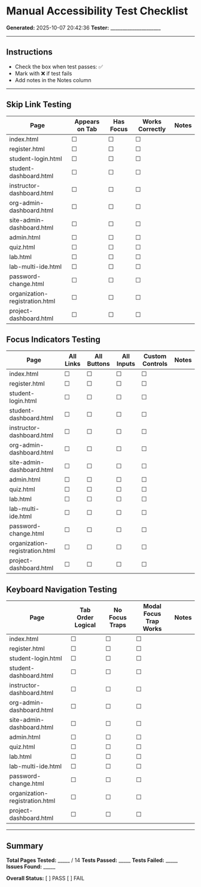 # Manual Accessibility Test Checklist

**Generated:** 2025-10-07 20:42:36
**Tester:** _____________________

---

## Instructions

- Check the box when test passes: ✅
- Mark with ❌ if test fails
- Add notes in the Notes column

---

## Skip Link Testing

| Page | Appears on Tab | Has Focus | Works Correctly | Notes |
|------|--------|--------|--------|-------|
| index.html | ☐ | ☐ | ☐ |  |
| register.html | ☐ | ☐ | ☐ |  |
| student-login.html | ☐ | ☐ | ☐ |  |
| student-dashboard.html | ☐ | ☐ | ☐ |  |
| instructor-dashboard.html | ☐ | ☐ | ☐ |  |
| org-admin-dashboard.html | ☐ | ☐ | ☐ |  |
| site-admin-dashboard.html | ☐ | ☐ | ☐ |  |
| admin.html | ☐ | ☐ | ☐ |  |
| quiz.html | ☐ | ☐ | ☐ |  |
| lab.html | ☐ | ☐ | ☐ |  |
| lab-multi-ide.html | ☐ | ☐ | ☐ |  |
| password-change.html | ☐ | ☐ | ☐ |  |
| organization-registration.html | ☐ | ☐ | ☐ |  |
| project-dashboard.html | ☐ | ☐ | ☐ |  |

## Focus Indicators Testing

| Page | All Links | All Buttons | All Inputs | Custom Controls | Notes |
|------|--------|--------|--------|--------|-------|
| index.html | ☐ | ☐ | ☐ | ☐ |  |
| register.html | ☐ | ☐ | ☐ | ☐ |  |
| student-login.html | ☐ | ☐ | ☐ | ☐ |  |
| student-dashboard.html | ☐ | ☐ | ☐ | ☐ |  |
| instructor-dashboard.html | ☐ | ☐ | ☐ | ☐ |  |
| org-admin-dashboard.html | ☐ | ☐ | ☐ | ☐ |  |
| site-admin-dashboard.html | ☐ | ☐ | ☐ | ☐ |  |
| admin.html | ☐ | ☐ | ☐ | ☐ |  |
| quiz.html | ☐ | ☐ | ☐ | ☐ |  |
| lab.html | ☐ | ☐ | ☐ | ☐ |  |
| lab-multi-ide.html | ☐ | ☐ | ☐ | ☐ |  |
| password-change.html | ☐ | ☐ | ☐ | ☐ |  |
| organization-registration.html | ☐ | ☐ | ☐ | ☐ |  |
| project-dashboard.html | ☐ | ☐ | ☐ | ☐ |  |

## Keyboard Navigation Testing

| Page | Tab Order Logical | No Focus Traps | Modal Focus Trap Works | Notes |
|------|--------|--------|--------|-------|
| index.html | ☐ | ☐ | ☐ |  |
| register.html | ☐ | ☐ | ☐ |  |
| student-login.html | ☐ | ☐ | ☐ |  |
| student-dashboard.html | ☐ | ☐ | ☐ |  |
| instructor-dashboard.html | ☐ | ☐ | ☐ |  |
| org-admin-dashboard.html | ☐ | ☐ | ☐ |  |
| site-admin-dashboard.html | ☐ | ☐ | ☐ |  |
| admin.html | ☐ | ☐ | ☐ |  |
| quiz.html | ☐ | ☐ | ☐ |  |
| lab.html | ☐ | ☐ | ☐ |  |
| lab-multi-ide.html | ☐ | ☐ | ☐ |  |
| password-change.html | ☐ | ☐ | ☐ |  |
| organization-registration.html | ☐ | ☐ | ☐ |  |
| project-dashboard.html | ☐ | ☐ | ☐ |  |

---

## Summary

**Total Pages Tested:** _____ / 14
**Tests Passed:** _____
**Tests Failed:** _____
**Issues Found:** _____

**Overall Status:** [ ] PASS  [ ] FAIL

